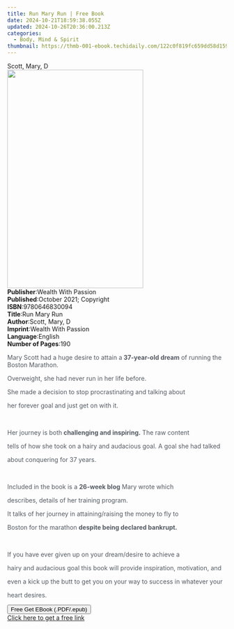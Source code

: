 ```yaml
---
title: Run Mary Run | Free Book
date: 2024-10-21T18:59:38.055Z
updated: 2024-10-26T20:36:00.213Z
categories:
  - Body, Mind & Spirit
thumbnail: https://thmb-001-ebook.techidaily.com/122c0f819fc659dd58d1596ba1e89e85587325a9935d21d60e766c932de5f95b.jpg
---
```

<main id="book-container">
  <div class="flex flex-col">
    <div class="book-brief flex-1 py-6 px-4 sm:p-6 md:py-10 md:px-8">
      <!-- brief-->
      <div class="book-brief-main">Scott, Mary, D</div>
    </div>
    <div
      class="book-meta-info flex-1 grid gap-4 col-start-1 col-end-3 row-start-1 sm:mb-6 sm:grid-cols-4 lg:gap-6 lg:col-start-2 lg:row-end-6 lg:row-span-6 lg:mb-0"
    >
      <div
        class="book-meta-info-left place-content-center mt-4 p-4 text-sm leading-6 col-start-2 col-span-2 dark:text-slate-400"
      >
        <img
          class="w-full h-500 object-cover rounded-lg sm:h-255 sm:col-span-2 lg:col-span-full"
          src="https://img-001-ebook.techidaily.com/e5aba7b27cd11b0c11a90f04712770cb1c22da31463defaa83c014fb4f196ff9.jpg"
          alt=""
          width="312"
          height="500"
        />
      </div>
      <div
        class="book-meta-info-right mt-2 col-start-1 row-start-2 col-span-3 self-center"
      >
        <!-- meta data  -->
        <div class="flex flex-col px-4 md:px-8">
          <div class="flex-1">
            <strong>Publisher</strong>:<span class="px-2"
              >Wealth With Passion</span
            >
          </div>
          <div class="flex-1">
            <strong>Published</strong>:<span class="px-2"
              >October 2021; Copyright</span
            >
          </div>
          <div class="flex-1">
            <strong>ISBN</strong>:<span class="px-2">9780646830094</span>
          </div>
          <div class="flex-1">
            <strong>Title</strong>:<span class="px-2">Run Mary Run</span>
          </div>
          <div class="flex-1">
            <strong>Author</strong>:<span class="px-2">Scott, Mary, D</span>
          </div>
          <div class="flex-1">
            <strong>Imprint</strong>:<span class="px-2"
              >Wealth With Passion</span
            >
          </div>
          <div class="flex-1">
            <strong>Language</strong>:<span class="px-2">English</span>
          </div>
          <div class="flex-1">
            <strong>Number of Pages</strong>:<span class="px-2">190</span>
          </div>
        </div>
      </div>
    </div>
    <div class="book-description flex-1 py-6 px-4 sm:p-6 md:py-10 md:px-8">
      <div class="book-description-main">
        <div accordion-content="" id="description">
          <p>
            <span style="color: rgb(83, 90, 98)"
              >Mary Scott had a huge desire to attain a</span
            ><strong style="color: rgb(83, 90, 98)"> 37-year-old dream</strong
            ><span style="color: rgb(83, 90, 98)">
              of running the Boston Marathon.</span
            >
          </p>
          <p>
            <span style="color: rgb(83, 90, 98)"
              >Overweight, she had never run in her life before.
            </span>
          </p>
          <p>
            <span style="color: rgb(83, 90, 98)"
              >She made a decision to stop procrastinating and talking
              about</span
            >
          </p>
          <p>
            <span style="color: rgb(83, 90, 98)"
              >her forever goal and just get on with it.</span
            >
          </p>
          <p><span style="color: rgb(83, 90, 98)">&nbsp;</span></p>
          <p>
            <span style="color: rgb(83, 90, 98)">Her journey is both</span
            ><strong style="color: rgb(83, 90, 98)">
              challenging and inspiring.</strong
            ><span style="color: rgb(83, 90, 98)"> The raw content</span>
          </p>
          <p>
            <span style="color: rgb(83, 90, 98)"
              >tells of how she took on a hairy and audacious goal. A goal she
              had talked</span
            >
          </p>
          <p>
            <span style="color: rgb(83, 90, 98)"
              >about conquering for 37 years.</span
            >
          </p>
          <p><span style="color: rgb(83, 90, 98)">&nbsp;</span></p>
          <p>
            <span style="color: rgb(83, 90, 98)"
              >Included in the book is a </span
            ><strong style="color: rgb(83, 90, 98)">26-week blog</strong
            ><span style="color: rgb(83, 90, 98)"> Mary wrote which</span>
          </p>
          <p>
            <span style="color: rgb(83, 90, 98)"
              >describes, details of her training program.</span
            >
          </p>
          <p>
            <span style="color: rgb(83, 90, 98)"
              >It talks of her journey in attaining/raising the money to fly
              to</span
            >
          </p>
          <p>
            <span style="color: rgb(83, 90, 98)">Boston for the marathon </span
            ><strong style="color: rgb(83, 90, 98)"
              >despite being declared bankrupt.</strong
            >
          </p>
          <p><span style="color: rgb(83, 90, 98)">&nbsp;</span></p>
          <p>
            <span style="color: rgb(83, 90, 98)"
              >If you have ever given up on your dream/desire to achieve a</span
            >
          </p>
          <p>
            <span style="color: rgb(83, 90, 98)"
              >hairy and audacious goal this book will provide inspiration,
              motivation, and</span
            >
          </p>
          <p>
            <span style="color: rgb(83, 90, 98)"
              >even a kick up the butt to get you on your way to success in
              whatever your</span
            >
          </p>
          <p><span style="color: rgb(83, 90, 98)">heart desires.</span></p>
        </div>
        <div class="accordion-fader"></div>
      </div>
    </div>
    <div class="book-excerpts flex-1 py-6 px-4 sm:p-6 md:py-10 md:px-8"></div>
    <div
      class="book-about-author flex-1 py-6 px-4 sm:p-6 md:py-10 md:px-8"
    ></div>
    <div class="book-free-get flex-1 py-6 px-4 sm:p-6 md:py-10 md:px-8">
      <button
        id="btn-free-get"
        class="bg-blue-500 hover:bg-blue-700 text-white font-bold py-2 px-4 rounded"
      >
        Free Get EBook (.PDF/.epub)
      </button>
      <div id="countdown-display" class="px-2 text-lg mt-2"></div>
      <a
        id="free-link"
        class="hidden bg-blue-500 hover:bg-blue-700 text-white font-bold py-2 px-4 rounded"
        href="https://www.ebooks.com/en-us/book/210391759/run-mary-run/scott-mary-d/"
        target="_blank"
        >Click here to get a free link</a
      >
    </div>
    <script>
      let countdownTime = 0;
      let countdownInterval = null;
      document
        .getElementById('btn-free-get')
        .addEventListener('click', startCountdown);
      function startCountdown() {
        countdownTime = new Date().getTime() + 60000 * 3;
        countdownInterval = setInterval(updateCountdown, 1000);
        document.getElementById('btn-free-get').disabled = true;
        document
          .getElementById('btn-free-get')
          .classList.add('bg-gray-500', 'cursor-not-allowed');
      }
      function updateCountdown() {
        let currentTime = new Date().getTime();
        let timeLeft = countdownTime - currentTime;
        let secondsLeft = Math.floor(timeLeft / 1000);
        document.getElementById('countdown-display').innerHTML =
          `Remaining time: ${secondsLeft} seconds.`;
        if (secondsLeft <= 0) {
          clearInterval(countdownInterval);
          document.getElementById('btn-free-get').classList.add('hidden');
          document.getElementById('free-link').classList.remove('hidden');
          document.getElementById('countdown-display').innerHTML = '';
        }
      }
    </script>
  </div>
</main>

<ins class="adsbygoogle"
      style="display:block"
      data-ad-client="ca-pub-7571918770474297"
      data-ad-slot="8358498916"
      data-ad-format="auto"
      data-full-width-responsive="true"></ins>
    